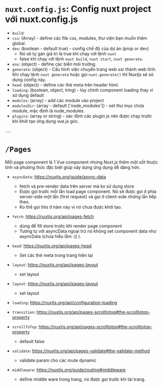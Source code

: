 # `nuxt.config.js`: Config nuxt project với nuxt.config.js

- `build`: 
- `css`: (Array) - define các file css, modules, thư viện bạn muốn thêm global.
- `dev`: (boolean - default true) - config chế độ của dự án (prop or dev)
    - Nó sẽ tự gán giá trị là true khi chạy với lệnh `nuxt`
    -  false khi chạy với lệnh `nuxt build`, `nuxt start`, `nuxt generate`.
- `env`: (object) - define các biến môi trường.
- `generate`: (object) - Cấu hình việc chuyển trang web ssr thành web tĩnh. Khi chạy lệnh `nuxt generate` hoặc gọi `nuxt.generate()` thì Nuxtjs sẽ sử dụng config này.
- `head`: (object) - define các thẻ meta trên header html.
- `loading`: (boolean, object, tring) -  tùy chình component loading thay vì sử dụng default
- `modules`: (array) - add các module vào project
- `modulesDir`: (array - default ['node_modules']) - set thư mục chứa module, mặc định là node_modules.
- `plugins`: (array or string) - xác định các plugin js nên được chạy trước khi khởi tạo ứng dụng vue.js góc.

.....

# `/Pages`
Mỗi page component là 1 Vue component nhưng Nuxt.js thêm một sốt thuộc tính và phương thức đặc biệt giúp xây dựng ứng dụng dễ dàng hơn.
- `asyncData`: https://nuxtjs.org/guide/async-data
    - fetch và pre-render data trên server mà ko sử dụng store
    - Được gọi trước mỗi lần load page component. Nó sẽ được gọi ở phía server-side một lần (first request) và gọi ở client-side những lần tiếp theo.
    - Ko thể gọi this ở hàm này vì nó chưa được khởi tạo.
- `fetch`: https://nuxtjs.org/api/pages-fetch
    - dùng để fill store trước khi render page component
    - Tương tự với asyncData ngoại trừ nó không set component data như asyncData (chưa hiểu lắm :(( ).

- `head`: https://nuxtjs.org/api/pages-head
    - Set các thẻ meta trong trang hiện tại
- `layout`: https://nuxtjs.org/api/pages-layout
    - set layout
- `layout`: https://nuxtjs.org/api/pages-layout
    - set layout
- `loading`: https://nuxtjs.org/api/configuration-loading
- `transition`: https://nuxtjs.org/api/pages-scrolltotop#the-scrolltotop-property
- `scrollToTop`: https://nuxtjs.org/api/pages-scrolltotop#the-scrolltotop-property
    - default false
- `validate`: https://nuxtjs.org/api/pages-validate#the-validate-method
    - validate param cho các route dynamic
- `middleware`: https://nuxtjs.org/guide/routing#middleware
    - define middle ware trong trang, nó được gọi trước khi tải trang.